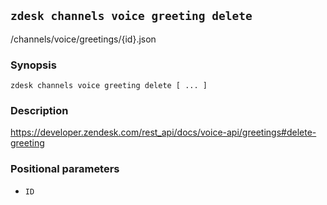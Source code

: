 ## `zdesk channels voice greeting delete`

/channels/voice/greetings/{id}.json

### Synopsis

    zdesk channels voice greeting delete [ ... ]

### Description

https://developer.zendesk.com/rest_api/docs/voice-api/greetings#delete-greeting

### Positional parameters

* `ID`


